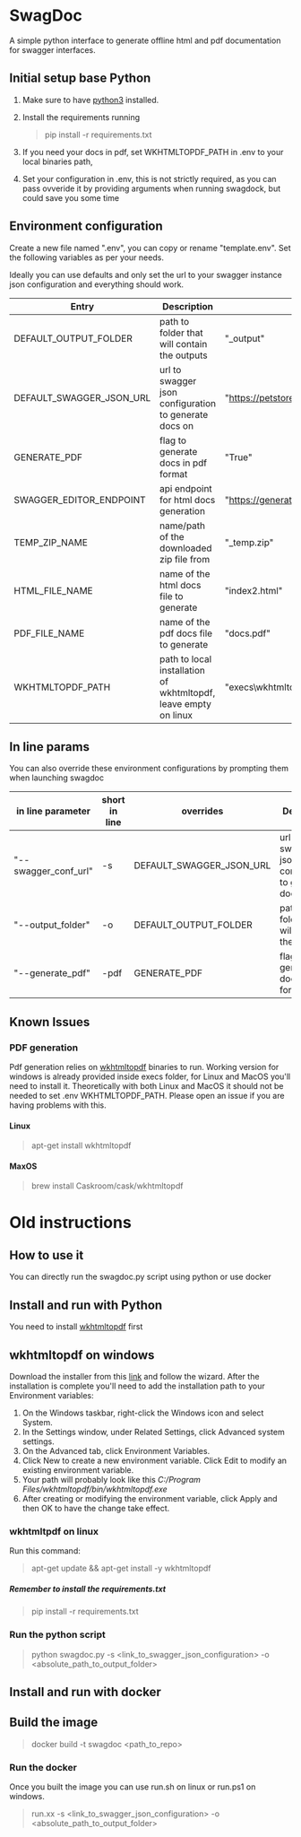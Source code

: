 # SwagDoc
A simple python interface to generate offline html and pdf documentation for swagger interfaces.

## Initial setup base Python

1. Make sure to have [python3](https://www.python.org/downloads/) installed.
2. Install the requirements running 
    > pip install -r requirements.txt

3. If you need your docs in pdf, set WKHTMLTOPDF_PATH in .env to your local binaries path, 
4. Set your configuration in .env, this is not strictly required, as you can pass ovveride it by providing arguments when running swagdock, but could save you some time

## Environment configuration
Create a new file named ".env", you can copy or rename "template.env".
Set the following variables as per your needs.

Ideally you can use defaults and only set the url to your swagger instance json configuration and everything should work.

| Entry | Description | Default |
| --- | --- | --- |
| DEFAULT_OUTPUT_FOLDER | path to folder that will contain the outputs |  "_output"|
| DEFAULT_SWAGGER_JSON_URL | url to swagger json configuration to generate docs on |  "https://petstore.swagger.io/v2/swagger.json"|
| GENERATE_PDF | flag to generate docs in pdf format |  "True"|
| SWAGGER_EDITOR_ENDPOINT | api endpoint for html docs generation |  "https://generator3.swagger.io/api/generate"|
| TEMP_ZIP_NAME | name/path of the downloaded zip file from  |  "_temp.zip"|
| HTML_FILE_NAME | name of the html docs file to generate |  "index2.html"|
| PDF_FILE_NAME | name of the pdf docs file to generate |  "docs.pdf"|
| WKHTMLTOPDF_PATH | path to local installation of wkhtmltopdf, leave empty on linux |  "execs\wkhtmltopdf.exe"|

## In line params

You can also override these environment configurations by prompting them when launching swagdoc

| in line parameter | short in line | overrides | Description |
| --- | --- | --- | --- |
| "--swagger_conf_url" | -s | DEFAULT_SWAGGER_JSON_URL | url to swagger json configuration to generate docs on |
| "--output_folder" | -o | DEFAULT_OUTPUT_FOLDER | path to folder that will contain the outputs |
| "--generate_pdf" | -pdf | GENERATE_PDF | flag to generate docs in pdf format |


## Known Issues

### PDF generation

Pdf generation relies on [wkhtmltopdf](https://github.com/wkhtmltopdf/packaging/releases/download) binaries to run.
Working version for windows is already provided inside execs folder, for Linux and MacOS you'll need to install it.
Theoretically with both Linux and MacOS it should not be needed to set .env WKHTMLTOPDF_PATH.
Please open an issue if you are having problems with this.

#### Linux

> apt-get install wkhtmltopdf

#### MaxOS

> brew install Caskroom/cask/wkhtmltopdf









# Old instructions

## How to use it
You can directly run the swagdoc.py script using python or use docker

## Install and run with Python
You need to install [wkhtmltopdf](https://wkhtmltopdf.org/) first

## wkhtmltopdf on windows
Download the installer from this [link](https://github.com/wkhtmltopdf/packaging/releases/download/0.12.6-1/wkhtmltox-0.12.6-1.msvc2015-win64.exe) and follow the wizard.
After the installation is complete you'll need  to add the installation path to your Environment variables:
1.  On the Windows taskbar, right-click the  Windows  icon and select  System.
2. In the Settings window, under Related Settings, click Advanced system settings.
3. On the Advanced tab, click Environment Variables.
4. Click  New  to create a new environment variable. Click  Edit  to modify an existing environment variable.
5. Your path will probably look like this *C:/Program Files/wkhtmltopdf/bin/wkhtmltopdf.exe*
6. After creating or modifying the environment variable, click  Apply  and then  OK  to have the change take effect.

### wkhtmltpdf on linux
Run this command:

> apt-get update && apt-get install -y wkhtmltopdf 

##### Remember to install the requirements.txt

> pip install -r requirements.txt

### Run the python script
> python swagdoc.py -s <link_to_swagger_json_configuration> -o <absolute_path_to_output_folder>

## Install and run with docker

## Build the image
> docker build -t swagdoc <path_to_repo>

### Run the docker
Once you built the image you can use run.sh on linux or run.ps1 on windows.
> run.xx -s <link_to_swagger_json_configuration> -o <absolute_path_to_output_folder>


